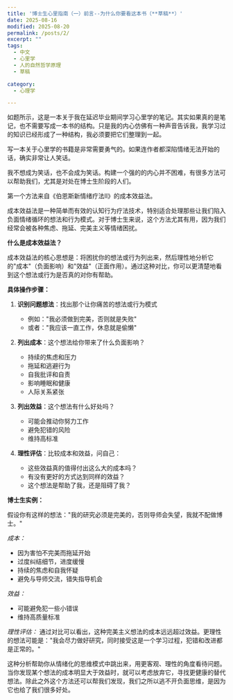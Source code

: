 ```yaml
---
title: '博士生心里指南（一）前言--为什么你要看这本书（**草稿**）'
date: 2025-08-16
modified: 2025-08-20
permalink: /posts/2/
excerpt: ""
tags:
  - 中文
  - 心里学
  - 人的自然哲学原理
  - 草稿

category:
  - 心理学

---
```



<!-- 注释为大纲内容 -->

<!-- Claim 我的书可以帮助博士生解决心里问题 -->

如题所示，这是一本关于我在延迟毕业期间学习心里学的笔记。其实如果真的是笔记，也不需要写成一本书的结构。只是我的内心仿佛有一种声音告诉我，我学习过的知识已经形成了一种结构，我必须要把它们整理到一起。

写一本关于心里学的书籍是非常需要勇气的。如果连作者都深陷情绪无法开始的话，确实非常让人笑话。

我不想成为笑话，也不会成为笑话。构建一个强的的内心并不困难，有很多方法可以帮助我们，尤其是对处在博士生阶段的人们。

<!-- Data 事实：成本效益法可以帮助人们走出情绪 -->

第一个方法来自《伯恩斯新情绪疗法II》的成本效益法。

成本效益法是一种简单而有效的认知行为疗法技术，特别适合处理那些让我们陷入负面情绪循环的想法和行为模式。对于博士生来说，这个方法尤其有用，因为我们经常会被各种焦虑、拖延、完美主义等情绪困扰。

**什么是成本效益法？**

成本效益法的核心思想是：将困扰你的想法或行为列出来，然后理性地分析它的"成本"（负面影响）和"效益"（正面作用）。通过这种对比，你可以更清楚地看到这个想法或行为是否真的对你有帮助。

**具体操作步骤：**

1. **识别问题想法**：找出那个让你痛苦的想法或行为模式
   - 例如："我必须做到完美，否则就是失败"
   - 或者："我应该一直工作，休息就是偷懒"

2. **列出成本**：这个想法给你带来了什么负面影响？
   - 持续的焦虑和压力
   - 拖延和逃避行为
   - 自我批评和自责
   - 影响睡眠和健康
   - 人际关系紧张

3. **列出效益**：这个想法有什么好处吗？
   - 可能会推动你努力工作
   - 避免犯错的风险
   - 维持高标准

4. **理性评估**：比较成本和效益，问自己：
   - 这些效益真的值得付出这么大的成本吗？
   - 有没有更好的方式达到同样的效益？
   - 这个想法是帮助了我，还是阻碍了我？

**博士生实例：**

假设你有这样的想法："我的研究必须是完美的，否则导师会失望，我就不配做博士。"

*成本：*
- 因为害怕不完美而拖延开始
- 过度纠结细节，进度缓慢
- 持续的焦虑和自我怀疑
- 避免与导师交流，错失指导机会

*效益：*
- 可能避免犯一些小错误
- 维持高质量标准

*理性评估：*
通过对比可以看出，这种完美主义想法的成本远远超过效益。更理性的想法可能是："我会尽力做好研究，同时接受这是一个学习过程，犯错和改进都是正常的。"

这种分析帮助你从情绪化的思维模式中跳出来，用更客观、理性的角度看待问题。当你发现某个想法的成本明显大于效益时，就可以考虑放弃它，寻找更健康的替代想法。除此之外这个方法还可以帮我们发现，我们之所以逃不开负面思维，是因为它也给了我们很多好处。

<!-- 这个框架的好处 -->

<!-- Warrant 理据：方法越多越可以可以帮助博士生解决心里问题 -->


<!-- Backing 支撑：来自大众心理学的方法多大程度可以 -->

<!-- Qualified 限定：来自大众心理学的内容不一定适合你，我也只是一个业余爱好者。& Rebuttal 反驳：好坏因素颇多，不妨自己试试专门针对博士生的心里书籍 -->

<!-- 博士面临的问题 -->

<!-- topic: 博士生的单一价值观
topic: 功利导向的科研 
topic: 社会价值观 -->

<!-- 实践中的问题与机遇 -->